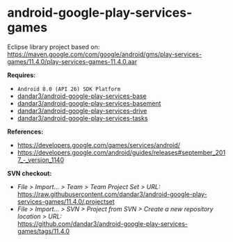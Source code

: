 # android-google-play-services-games

Eclipse library project based on:<br/>
https://maven.google.com/com/google/android/gms/play-services-games/11.4.0/play-services-games-11.4.0.aar

**Requires:**
- `Android 8.0 (API 26) SDK Platform`
- [dandar3/android-google-play-services-base](https://github.com/dandar3/android-google-play-services-base/tree/11.4.0)
- [dandar3/android-google-play-services-basement](https://github.com/dandar3/android-google-play-services-basement/tree/11.4.0)
- [dandar3/android-google-play-services-drive](https://github.com/dandar3/android-google-play-services-drive/tree/11.4.0)
- [dandar3/android-google-play-services-tasks](https://github.com/dandar3/android-google-play-services-tasks/tree/11.4.0)

**References:**
- https://developers.google.com/games/services/android/
- https://developers.google.com/android/guides/releases#september_2017_-_version_1140

**SVN checkout:**
- _File > Import... > Team > Team Project Set > URL:_<br/>
  https://raw.githubusercontent.com/dandar3/android-google-play-services-games/11.4.0/.projectset
- _File > Import... > SVN > Project from SVN > Create a new repository location > URL:_<br/> 
  https://github.com/dandar3/android-google-play-services-games/tags/11.4.0